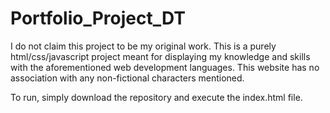 # Portfolio_Project_DT
I do not claim this project to be my original work. This is a purely html/css/javascript project meant for displaying my knowledge and skills with the aforementioned web development languages. This website has no association with any non-fictional characters mentioned.


To run, simply download the repository and execute the index.html file.
